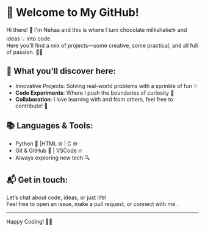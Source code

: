 

# 🌟 Welcome to My GitHub!

Hi there! 👋 I'm Nehaa and this is where I turn chocolate milkshake☕ and ideas 💡 into code.  
Here you'll find a mix of projects—some creative, some practical, and all full of passion. 🎨🚀

## 🧠 What you'll discover here:
- Innovative Projects: Solving real-world problems with a sprinkle of fun ✨
- **Code Experiments**: Where I push the boundaries of curiosity 💭
- **Collaboration**: I love learning with and from others, feel free to contribute! 🤝

## 📚 Languages & Tools:
- Python 🐍 |HTML 🌐 | C ⚙️  
- Git & GitHub 🚀 | VSCode 🔥  
- Always exploring new tech 🔍

## 📬 Get in touch:
Let’s chat about code, ideas, or just life!  
Feel free to open an issue, make a pull request, or connect with me .

---

Happy Coding! 👾✨
